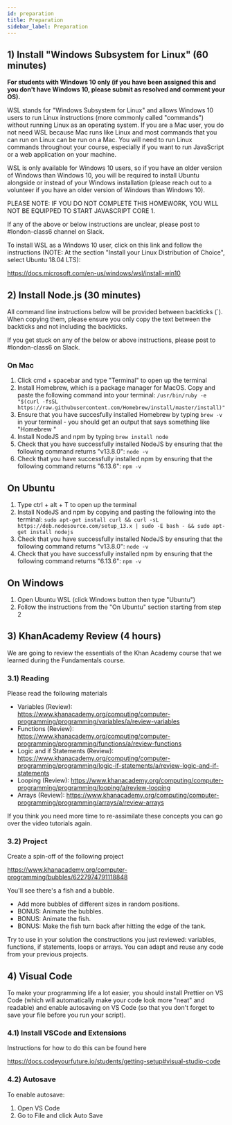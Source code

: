 ```yaml
---
id: preparation
title: Preparation
sidebar_label: Preparation
---
```


## 1) Install "Windows Subsystem for Linux" (60 minutes)

**For students with Windows 10 only (if you have been assigned this and you don't have Windows 10, please submit as resolved and comment your OS).**

WSL stands for "Windows Subsystem for Linux" and allows Windows 10 users to run Linux instructions (more commonly called "commands") without running Linux as an operating system. If you are a Mac user, you do not need WSL because Mac runs like Linux and most commands that you can run on Linux can be run on a Mac. You will need to run Linux commands throughout your course, especially if you want to run JavaScript or a web application on your machine.

WSL is only available for Windows 10 users, so if you have an older version of Windows than Windows 10, you will be required to install Ubuntu alongside or instead of your Windows installation (please reach out to a volunteer if you have an older version of Windows than Windows 10).

PLEASE NOTE: IF YOU DO NOT COMPLETE THIS HOMEWORK, YOU WILL NOT BE EQUIPPED TO START JAVASCRIPT CORE 1.

If any of the above or below instructions are unclear, please post to #london-class6 channel on Slack.

To install WSL as a Windows 10 user, click on this link and follow the instructions (NOTE: At the section "Install your Linux Distribution of Choice", select Ubuntu 18.04 LTS):

https://docs.microsoft.com/en-us/windows/wsl/install-win10

## 2) Install Node.js (30 minutes)

All command line instructions below will be provided between backticks (`). When copying them, please ensure you only copy the text between the backticks and not including the backticks.

If you get stuck on any of the below or above instructions, please post to #london-class6 on Slack.

### On Mac

1. Click cmd + spacebar and type "Terminal" to open up the terminal
2. Install Homebrew, which is a package manager for MacOS. Copy and paste the following command into your terminal: `/usr/bin/ruby -e "$(curl -fsSL https://raw.githubusercontent.com/Homebrew/install/master/install)"`
3. Ensure that you have succesfully installed Homebrew by typing `brew -v` in your terminal - you should get an output that says something like "Homebrew <version number>"
4. Install NodeJS and npm by typing `brew install node`
5. Check that you have successfully installed NodeJS by ensuring that the following command returns "v13.8.0": `node -v`
6. Check that you have successfully installed npm by ensuring that the following command returns "6.13.6": `npm -v`

## On Ubuntu

1. Type ctrl + alt + T to open up the terminal
2. Install NodeJS and npm by copying and pasting the following into the terminal: `sudo apt-get install curl && curl -sL https://deb.nodesource.com/setup_13.x | sudo -E bash - && sudo apt-get install nodejs`
3. Check that you have successfully installed NodeJS by ensuring that the following command returns "v13.8.0": `node -v`
4. Check that you have successfully installed npm by ensuring that the following command returns "6.13.6": `npm -v`

## On Windows

1. Open Ubuntu WSL (click Windows button then type "Ubuntu")
2. Follow the instructions from the "On Ubuntu" section starting from step 2

## 3) KhanAcademy Review (4 hours)

We are going to review the essentials of the Khan Academy course that we learned during the Fundamentals course.

### 3.1) Reading

Please read the following materials

- Variables (Review): https://www.khanacademy.org/computing/computer-programming/programming/variables/a/review-variables
- Functions (Review): https://www.khanacademy.org/computing/computer-programming/programming/functions/a/review-functions
- Logic and if Statements (Review): https://www.khanacademy.org/computing/computer-programming/programming/logic-if-statements/a/review-logic-and-if-statements
- Looping (Review): https://www.khanacademy.org/computing/computer-programming/programming/looping/a/review-looping
- Arrays (Review): https://www.khanacademy.org/computing/computer-programming/programming/arrays/a/review-arrays

If you think you need more time to re-assimilate these concepts you can go over the video tutorials again.

### 3.2) Project

Create a spin-off of the following project

https://www.khanacademy.org/computer-programming/bubbles/6227974791118848

You'll see there's a fish and a bubble.

- Add more bubbles of different sizes in random positions.
- BONUS: Animate the bubbles.
- BONUS: Animate the fish.
- BONUS: Make the fish turn back after hitting the edge of the tank.

Try to use in your solution the constructions you just reviewed: variables, functions, if statements, loops or arrays. You can adapt and reuse any code from your previous projects.

## 4) Visual Code

To make your programming life a lot easier, you should install Prettier on VS Code (which will automatically make your code look more "neat" and readable) and enable autosaving on VS Code (so that you don't forget to save your file before you run your script).

### 4.1) Install VSCode and Extensions

Instructions for how to do this can be found here

https://docs.codeyourfuture.io/students/getting-setup#visual-studio-code

### 4.2) Autosave

To enable autosave:

1. Open VS Code
2. Go to File and click Auto Save
